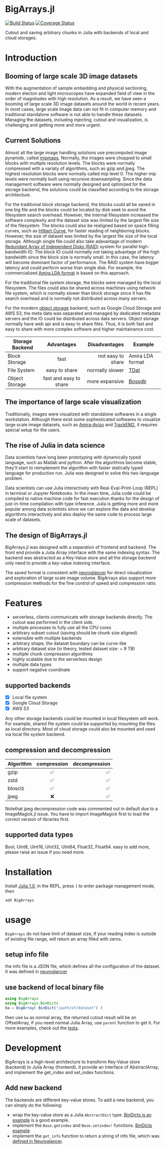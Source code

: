 BigArrays.jl
============

[![Build Status](https://travis-ci.org/seung-lab/BigArrays.jl.svg?branch=master)](https://travis-ci.org/seung-lab/BigArrays.jl)
[![Coverage Status](https://coveralls.io/repos/github/seung-lab/BigArrays.jl/badge.svg?branch=master)](https://coveralls.io/github/seung-lab/BigArrays.jl?branch=master)

Cutout and saving arbitrary chunks in Julia with backends of 
local and cloud storages.

# Introduction  
## Booming of large scale 3D image datasets 
With the augmentation of sample embedding and physical sectioning, modern electon and light microscopes have expanded field of view in the order of magnitudes with high resolution. As a result, we have seen a booming of large scale 3D image datasets around the world in recent years. In most cases, large scale image data can not fit in computer memory and traditional standalone software is not able to handle these datasets. Managing the datasets, including injecting, cutout and visualization, is challenging and getting more and more urgent. 

## Current Solutions  
Almost all the large image handling solutions use precomputed image pyramids, called [mipmaps](https://en.wikipedia.org/wiki/Mipmap). Normally, the images were chopped to small blocks with multiple resolution levels. The blocks were normally compressed with a variaty of algorithms, such as gzip and jpeg. The highest resolution blocks were normally called mip level 0. The higher mip levels were normally built using recursive downsampling. Since the data management software were normally designed and optimized for the storage backend, the solutions could be classified according to the storage architecture. 

For the traditional block storage backend, the blocks could all be saved in one big file and the blocks could be located by disk seek to avoid the filesystem search overhead. However, the internal filesystem increased the software complexity and the dataset size was limited by the largest file size of the filesystem. The blocks could also be realigned based on space filling curves, such as [Hilbert Curve](https://en.wikipedia.org/wiki/Hilbert_curve), for faster reading of neighboring blocks. However, the size of dataset was limited by the largest file size of the local storage. Although single file could also take adavantage of modern [Redundant Array of Independent Disks (RAID)](https://en.wikipedia.org/wiki/RAID) system for parallel high-bandwidth IO. The block IO could normally not taking advantage of the high bandwidth since the block size is normally small. In this case, the latency will become dominant factor of performance. The RAID system have bigger latency and could perform worse than single disk. For example, the commercialized [Amira LDA format](https://www.fei.com/software/amira-avizo-for-large-data-management/) is based on this approach.

For the traditional file system storage, the blocks were managed by the local filesystem. The files could also be shared across machines using network file system, which is normally slower than block storage since it has file search overhead and is normally not distributed across many servers.

For the mordern [object storage](https://en.wikipedia.org/wiki/Object_storage) backend, such as Google Cloud Storage and AWS S3, the meta data was separated and managed by dedicated metadata servers and the IO could be distributed across data servers. Object storage normally have web api and is easy to share files. Thus, it is both fast and easy to share with more complex software and higher maintainance cost.  

| Storage Backend | Advantages             | Disadvantages      | Example               |
| --------------- |:----------------------:| ------------------:| --------------------- |
| Block Storage   | fast                   | not easy to share  | Amira LDA format
| File System     | easy to share          | normally slower    | [TDat](https://www.ncbi.nlm.nih.gov/pmc/articles/PMC5534480/)
| Object Storage  | fast and easy to share | more expansive     | [Bossdb](https://bossdb.org/)

## The importance of large scale visualization 
Traditionally, images were visualized with standalone softwares in a single workstation. Although there exist some sophesticated softwares to visualize large scale image datasets, such as [Amira-Avizo](https://www.fei.com/software/amira-avizo-for-large-data-management/) and [TrackEM2](https://imagej.net/TrakEM2), it requires special setup for the users. 

## The rise of Julia in data science 
Data scientists have long been prototyping with dynamically typed language, such as Matlab and python. After the algorithms become stable, they'll start to reimplement the algorithm with faster statically typed language for production run. Julia was designed to solve this two-language problem. 

Data scientists can use Julia interactively with Real-Eval-Print-Loop (REPL) in terminal or Jupyter Notebooks. In the mean time, Julia code could be compiled to native machine code for fast execution thanks for the design of just-in-time compilation with type inference. Julia is getting more and more popular among data scientists since we can explore the data and develop algorithms interactively and also deploy the same code to process large scale of datasets.

## The design of BigArrays.jl
BigArrays.jl was designed with a separation of frontend and backend. The front end provide a Julia Array interface with the same indexing syntax. The backend was abstracted as a Key-Value store and all the storage backend only need to provide a key-value indexing interface.

The saved format is consistent with [neuroglancer](https://github.com/google/neuroglancer) for direct visualization and exploration of large scale image volume. BigArrays also support more compression methods for the fine control of speed and compression ratio. 

# Features
- serverless, clients communicate with storage backends directly. 
The cutout was performed in the client side. 
- multiple processes to fully use all the CPU cores
- arbitrary subset cutout (saving should be chunk size aligned)
- extensible with multiple backends
- arbitrary shape, the dataset boundary can be curve-like
- arbitrary dataset size (in theory, tested dataset size: ~ 9 TB)
- multiple chunk compression algorithms
- highly scalable due to the serverless design
- multiple data types 
- support negative coordinate

## supported backends
- [x] Local file system
- [x] Google Cloud Storage 
- [x] AWS S3 

Any other storage backends could be mounted in local filesystem will work. For example, shared file system could be supported by mounting the files as local directory. Most of cloud storage could also be mounted and used via local file system backend. 

## compression and decompression
| Algorithm     | compression        | decompression      |
| ------------- |:------------------:| ------------------:|
| gzip          | :white_check_mark: | :white_check_mark: |
| zstd          | :white_check_mark: | :white_check_mark: |
| blosclz       | :white_check_mark: | :white_check_mark: |
| jpeg          | :x:                | :white_check_mark: |
Notethat jpeg decompression code was commented out in default due to a ImageMagick.jl issue. You have to import ImageMagick first to load the correct version of libraries first.

## supported data types
Bool, UInt8, UInt16, UInt32, UInt64, Float32, Float64.
easy to add more, please raise an issue if you need more.

# Installation
Install [Julia 1.0](https://julialang.org/downloads/), in the REPL, press `]` to enter package management mode, then 
```
add BigArrays
```

# usage

`BigArrays` do not have limit of dataset size, if your reading index is outside of existing file range, will return an array filled with zeros.

## setup info file 
the info file is a JSON file, which defines all the configuration of the dataset. It was defined in [neuroglancer](https://github.com/seung-lab/neuroglancer/wiki/Precomputed-API#info-json-file-specification) 

## use backend of local binary file 
```julia
using BigArrays
using BigArrays.BinDicts
ba = BigArray( BinDict("/path/of/dataset") )
```
then use `ba` as normal array, the returned cutout result will be an OffsetArray, if you need normal Julia Array, use `parent` function to get it. 
For more examples, check out the [tests](https://github.com/seung-lab/BigArrays.jl/blob/master/test/BinDicts.jl).

# Development
BigArrays is a high-level architecture to transform Key-Value store (backend) to Julia Array (frontend). it provide an interface of AbstractArray, and implement the get_index and set_index functions. 

## Add new backend
The backends are different key-value stores. To add a new backend, you can simply do the following:
- wrap the key-value store as a Julia `AbstractDict` type. [BinDicts is an example](https://github.com/seung-lab/BigArrays.jl/blob/master/src/backends/BinDicts.jl) is a good example. 
- implement the `Base.getindex` and `Base.setindex!` functions. [BinDicts example](https://github.com/seung-lab/BigArrays.jl/blob/master/src/backends/BinDicts.jl#L26)
- implement the `get_info` function to return a string of info file, which was [defined in Neuroglancer](https://github.com/google/neuroglancer/blob/c9a6b9948dd416997c91e655ec3d67bf6b7e771b/src/neuroglancer/datasource/precomputed/README.md).
